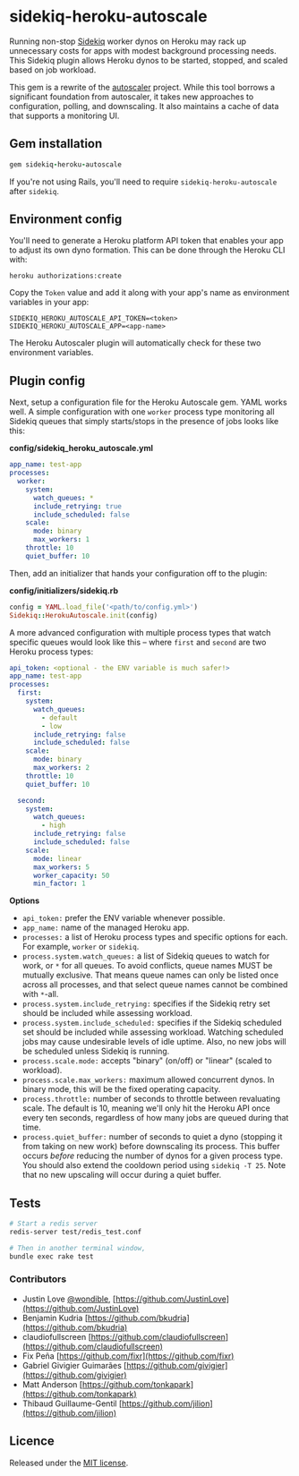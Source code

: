 # sidekiq-heroku-autoscale

Running non-stop [Sidekiq](https://github.com/mperham/sidekiq) worker dynos on Heroku may rack up unnecessary costs for apps with modest background processing needs. This Sidekiq plugin allows Heroku dynos to be started, stopped, and scaled based on job workload.

This gem is a rewrite of the [autoscaler](https://github.com/JustinLove/autoscaler) project. While this tool borrows a significant foundation from autoscaler, it takes new approaches to configuration, polling, and downscaling. It also maintains a cache of data that supports a monitoring UI.

## Gem installation

```ruby
gem sidekiq-heroku-autoscale
```

If you're not using Rails, you'll need to require `sidekiq-heroku-autoscale` after `sidekiq`.

## Environment config

You'll need to generate a Heroku platform API token that enables your app to adjust its own dyno formation. This can be done through the Heroku CLI with:

```shell
heroku authorizations:create
```

Copy the `Token` value and add it along with your app's name as environment variables in your app:

```shell
SIDEKIQ_HEROKU_AUTOSCALE_API_TOKEN=<token>
SIDEKIQ_HEROKU_AUTOSCALE_APP=<app-name>
```

The Heroku Autoscaler plugin will automatically check for these two environment variables.

## Plugin config

Next, setup a configuration file for the Heroku Autoscale gem. YAML works well. A simple configuration with one `worker` process type monitoring all Sidekiq queues that simply starts/stops in the presence of jobs looks like this:

**config/sidekiq_heroku_autoscale.yml**

```yml
app_name: test-app
processes:
  worker:
    system:
      watch_queues: *
      include_retrying: true
      include_scheduled: false
    scale:
      mode: binary
      max_workers: 1
    throttle: 10
    quiet_buffer: 10
```

Then, add an initializer that hands your configuration off to the plugin:

**config/initializers/sidekiq.rb**

```ruby
config = YAML.load_file('<path/to/config.yml>')
Sidekiq::HerokuAutoscale.init(config)
```

A more advanced configuration with multiple process types that watch specific queues would look like this – where `first` and `second` are two Heroku process types:

```yml
api_token: <optional - the ENV variable is much safer!>
app_name: test-app
processes:
  first:
    system:
      watch_queues:
        - default
        - low
      include_retrying: false
      include_scheduled: false
    scale:
      mode: binary
      max_workers: 2
    throttle: 10
    quiet_buffer: 10

  second:
    system:
      watch_queues:
        - high
      include_retrying: false
      include_scheduled: false
    scale:
      mode: linear
      max_workers: 5
      worker_capacity: 50
      min_factor: 1
```

**Options**
- `api_token:` prefer the ENV variable whenever possible.
- `app_name:` name of the managed Heroku app.
- `processes:` a list of Heroku process types and specific options for each. For example, `worker` or `sidekiq`.
- `process.system.watch_queues:` a list of Sidekiq queues to watch for work, or `*` for all queues. To avoid conflicts, queue names MUST be mutually exclusive. That means queue names can only be listed once across all processes, and that select queue names cannot be combined with `*`-all.
- `process.system.include_retrying:` specifies if the Sidekiq retry set should be included while assessing workload.
- `process.system.include_scheduled:` specifies if the Sidekiq scheduled set should be included while assessing workload. Watching scheduled jobs may cause undesirable levels of idle uptime. Also, no new jobs will be scheduled unless Sidekiq is running.
- `process.scale.mode:` accepts "binary" (on/off) or "linear" (scaled to workload).
- `process.scale.max_workers:` maximum allowed concurrent dynos. In binary mode, this will be the fixed operating capacity.
- `process.throttle:` number of seconds to throttle between revaluating scale. The default is 10, meaning we'll only hit the Heroku API once every ten seconds, regardless of how many jobs are queued during that time.
- `process.quiet_buffer:` number of seconds to quiet a dyno (stopping it from taking on new work) before downscaling its process. This buffer occurs _before_ reducing the number of dynos for a given process type. You should also extend the cooldown period using `sidekiq -T 25`. Note that no new upscaling will occur during a quiet buffer.

## Tests

```bash
# Start a redis server
redis-server test/redis_test.conf

# Then in another terminal window,
bundle exec rake test
```

### Contributors

- Justin Love [@wondible](http://twitter.com/wondible), [https://github.com/JustinLove](https://github.com/JustinLove)
- Benjamin Kudria [https://github.com/bkudria](https://github.com/bkudria)
- claudiofullscreen [https://github.com/claudiofullscreen](https://github.com/claudiofullscreen)
- Fix Peña [https://github.com/fixr](https://github.com/fixr)
- Gabriel Givigier Guimarães [https://github.com/givigier](https://github.com/givigier)
- Matt Anderson [https://github.com/tonkapark](https://github.com/tonkapark)
- Thibaud Guillaume-Gentil [https://github.com/jilion](https://github.com/jilion)

## Licence

Released under the [MIT license](http://www.opensource.org/licenses/mit-license.php).

